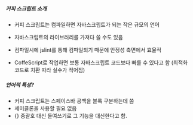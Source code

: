 ##### 커피 스크립트 소개
- 커피 스크립트는 컴파일하면 자바스크립트가 되는 작은 규모의 언어
- 자바스크립트의 라이브러리를 가져다 쓸 수도 있음
- 컴파일시에 jslint를 통해 컴파일되기 때문에 안정성 측면에서 효율적

- CoffeScript로 작업하면 보통 자바스크립트 코드보다 빠를 수 있다고 함 (최적화 코드로 치환 따라 실수가 적어짐)

##### 언어적 특성?
- 커피 스크립트는 스페이스바 공백을 블록 구분하는데 씀
- 세미클론을 사용할 필요 없음
- {} 중괄호 대신 들여쓰기로 그 기능을 대신한다고 함.